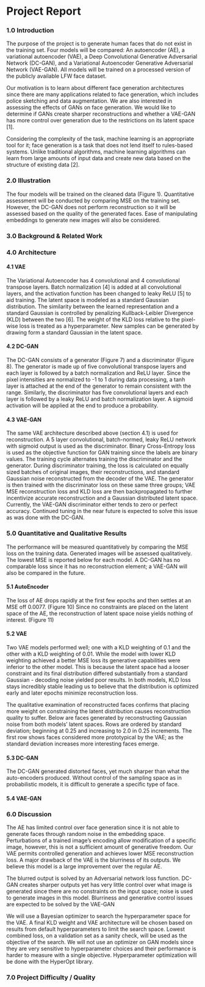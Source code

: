 # Project Report
### 1.0 Introduction
The purpose of the project is to generate human faces that do not exist in the training set. Four models will be compared: An autoencoder (AE), a variational autoencoder (VAE), a Deep Convolutional Generative Adversarial Network (DC-GAN), and a Variational Autoencoder Generative Adversarial Network (VAE-GAN). All models will be trained on a processed version of the publicly available LFW face dataset.

Our motivation is to learn about different face generation architectures since there are many applications related to face generation, which includes police sketching and data augmentation. We are also interested in assessing the effects of GANs on face generation. We would like to determine if GANs create sharper reconstructions and whether a VAE-GAN has more control over generation due to the restrictions on its latent space [1].

Considering the complexity of the task, machine learning is an appropriate tool for it; face generation is a task that does not lend itself to rules-based systems. Unlike traditional algorithms, machine learning algorithms can learn from large amounts of input data and create new data based on the structure of existing data [2].

### 2.0 Illustration
The four models will be trained on the cleaned data (Figure 1). Quantitative assessment will be conducted by comparing MSE on the training set. However, the DC-GAN does not perform reconstruction so it will be assessed based on the quality of the generated faces. Ease of manipulating embeddings to generate new images will also be considered.

### 3.0 Background & Related Work


### 4.0 Architecture
#### 4.1 VAE
The Variational Autoencoder has 4 convolutional and 4 convolutional transpose layers. Batch normalization [4] is added at all convolutional layers, and the activation function has been changed to leaky ReLU [5] to aid training. The latent space is modeled as a standard Gaussian distribution. The similarity between the learned representation and a standard Gaussian is controlled by penalizing Kullback-Leibler Divergence (KLD) between the two [6]. The weight of the KLD loss relative to the pixel-wise loss is treated as a hyperparameter. New samples can be generated by drawing form a standard Gaussian in the latent space.

#### 4.2 DC-GAN
The DC-GAN consists of a generator (Figure 7) and a discriminator (Figure 8). The generator is made up of five convolutional transpose layers and each layer is followed by a batch normalization and ReLU layer. Since the pixel intensities are normalized to -1 to 1 during data processing, a tanh layer is attached at the end of the generator to remain consistent with the range. Similarly, the discriminator has five convolutional layers and each layer is followed by a leaky ReLU and batch normalization layer. A sigmoid activation will be applied at the end to produce a probability.

#### 4.3 VAE-GAN
The same VAE architecture described above (section 4.1) is used for reconstruction. A 5 layer convolutional, batch-normed, leaky ReLU network with sigmoid output is used as the discriminator. Binary Cross-Entropy loss is used as the objective function for GAN training since the labels are binary values. The training cycle alternates training the discriminator and the generator. During discriminator training, the loss is calculated on equally sized batches of original images, their reconstructions, and standard Gaussian noise reconstructed from the decoder of the VAE. The generator is then trained with the discriminator loss on these same three groups; VAE MSE reconstruction loss and KLD loss are then backpropagated to further incentivize accurate reconstruction and a Gaussian distributed latent space. Currently, the VAE-GAN discriminator either tends to zero or perfect accuracy. Continued tuning in the near future is expected to solve this issue as was done with the DC-GAN.

### 5.0 Quantitative and Qualitative Results 
The performance will be measured quantitatively by comparing the MSE loss on the training data. Generated images will be assessed qualitatively. The lowest MSE is reported below for each model. A DC-GAN has no comparable loss since it has no reconstruction element; a VAE-GAN will also be compared in the future.

#### 5.1 AutoEncoder
The loss of AE drops rapidly at the first few epochs and then settles at an MSE off 0.0077. (Figure 10) Since no constraints are placed on the latent space of the AE, the reconstruction of latent space noise yields nothing of interest. (Figure 11)
		
#### 5.2 VAE
Two VAE models performed well; one with a KLD weighting of 0.1 and the other with a KLD weighting of 0.01. While the model with lower KLD weighting achieved a better MSE loss its generative capabilities were inferior to the other model. This is because the latent space had a looser constraint and its final distribution differed substantially from a standard Gaussian - decoding noise yielded poor results. In both models, KLD loss stays incredibly stable leading us to believe that the distribution is optimized early and later epochs minimize reconstruction loss.

The qualitative examination of reconstructed faces confirms that placing more weight on constraining the latent distribution causes reconstruction quality to suffer. Below are faces generated by reconstructing Gaussian noise from both models’ latent spaces. Rows are ordered by standard deviation; beginning at 0.25 and increasing to 2.0 in 0.25 increments. The first row shows faces considered more prototypical by the VAE; as the standard deviation increases more interesting faces emerge.

#### 5.3 DC-GAN
The DC-GAN generated distorted faces, yet much sharper than what the auto-encoders produced. Without control of the sampling space as in probabilistic models, it is difficult to generate a specific type of face.

#### 5.4 VAE-GAN

### 6.0 Discussion
The AE has limited control over face generation since it is not able to generate faces through random noise in the embedding space. Perturbations of a trained image’s encoding allow modification of a specific image, however, this is not a sufficient amount of generative freedom. 
Our VAE permits controlled generation and achieves lower MSE reconstruction loss. A major drawback of the VAE is the blurriness of its outputs. We believe this model is a large improvement over the regular AE.

The blurred output is solved by an Adversarial network loss function. DC-GAN creates sharper outputs yet has very little control over what image is generated since there are no constraints on the input space; noise is used to generate images in this model. Blurriness and generative control issues are expected to be solved by the VAE-GAN

We will use a Bayesian optimizer to search the hyperparameter space for the VAE. A final KLD weight and VAE architecture will be chosen based on results from default hyperparameters to limit the search space. Lowest combined loss, on a validation set as a sanity check, will be used as the objective of the search. We will not use an optimizer on GAN models since they are very sensitive to hyperparameter choices and their performance is harder to measure with a single objective. Hyperparameter optimization will be done with the HyperOpt library.

### 7.0 Project Difficulty / Quality
